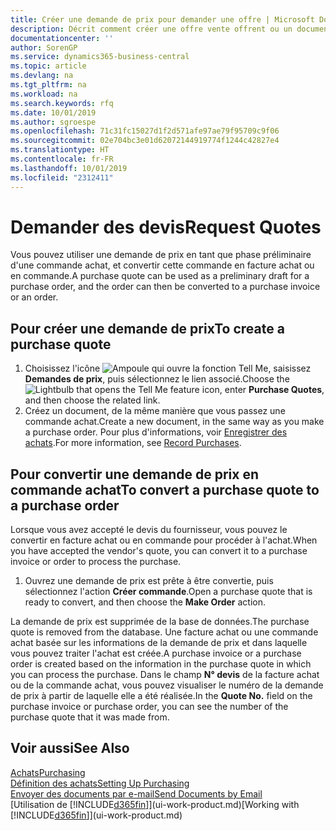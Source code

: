 ```yaml
---
title: Créer une demande de prix pour demander une offre | Microsoft Docs
description: Décrit comment créer une offre vente offrent ou un document de demande de proposition pour enregistrer votre offre à un client pour vendre des produits dans certaines conditions.
documentationcenter: ''
author: SorenGP
ms.service: dynamics365-business-central
ms.topic: article
ms.devlang: na
ms.tgt_pltfrm: na
ms.workload: na
ms.search.keywords: rfq
ms.date: 10/01/2019
ms.author: sgroespe
ms.openlocfilehash: 71c31fc15027d1f2d571afe97ae79f95709c9f06
ms.sourcegitcommit: 02e704bc3e01d62072144919774f1244c42827e4
ms.translationtype: HT
ms.contentlocale: fr-FR
ms.lasthandoff: 10/01/2019
ms.locfileid: "2312411"
---
```

# <a name="request-quotes"></a><span data-ttu-id="0c8be-103">Demander des devis</span><span class="sxs-lookup"><span data-stu-id="0c8be-103">Request Quotes</span></span>
<span data-ttu-id="0c8be-104">Vous pouvez utiliser une demande de prix en tant que phase préliminaire d'une commande achat, et convertir cette commande en facture achat ou en commande.</span><span class="sxs-lookup"><span data-stu-id="0c8be-104">A purchase quote can be used as a preliminary draft for a purchase order, and the order can then be converted to a purchase invoice or an order.</span></span>


## <a name="to-create-a-purchase-quote"></a><span data-ttu-id="0c8be-105">Pour créer une demande de prix</span><span class="sxs-lookup"><span data-stu-id="0c8be-105">To create a purchase quote</span></span>
1. <span data-ttu-id="0c8be-106">Choisissez l'icône ![Ampoule qui ouvre la fonction Tell Me](media/ui-search/search_small.png "Dites-moi ce que vous voulez faire"), saisissez **Demandes de prix**, puis sélectionnez le lien associé.</span><span class="sxs-lookup"><span data-stu-id="0c8be-106">Choose the ![Lightbulb that opens the Tell Me feature](media/ui-search/search_small.png "Tell me what you want to do") icon, enter **Purchase Quotes**, and then choose the related link.</span></span>
2. <span data-ttu-id="0c8be-107">Créez un document, de la même manière que vous passez une commande achat.</span><span class="sxs-lookup"><span data-stu-id="0c8be-107">Create a new document, in the same way as you make a purchase order.</span></span> <span data-ttu-id="0c8be-108">Pour plus d'informations, voir [Enregistrer des achats](purchasing-how-record-purchases.md).</span><span class="sxs-lookup"><span data-stu-id="0c8be-108">For more information, see [Record Purchases](purchasing-how-record-purchases.md).</span></span>

## <a name="to-convert-a-purchase-quote-to-a-purchase-order"></a><span data-ttu-id="0c8be-109">Pour convertir une demande de prix en commande achat</span><span class="sxs-lookup"><span data-stu-id="0c8be-109">To convert a purchase quote to a purchase order</span></span>
<span data-ttu-id="0c8be-110">Lorsque vous avez accepté le devis du fournisseur, vous pouvez le convertir en facture achat ou en commande pour procéder à l'achat.</span><span class="sxs-lookup"><span data-stu-id="0c8be-110">When you have accepted the vendor's quote, you can convert it to a purchase invoice or order to process the purchase.</span></span>

1. <span data-ttu-id="0c8be-111">Ouvrez une demande de prix est prête à être convertie, puis sélectionnez l'action **Créer commande**.</span><span class="sxs-lookup"><span data-stu-id="0c8be-111">Open a purchase quote that is ready to convert, and then choose the **Make Order** action.</span></span>

<span data-ttu-id="0c8be-112">La demande de prix est supprimée de la base de données.</span><span class="sxs-lookup"><span data-stu-id="0c8be-112">The purchase quote is removed from the database.</span></span> <span data-ttu-id="0c8be-113">Une facture achat ou une commande achat basée sur les informations de la demande de prix et dans laquelle vous pouvez traiter l'achat est créée.</span><span class="sxs-lookup"><span data-stu-id="0c8be-113">A purchase invoice or a purchase order is created based on the information in the purchase quote in which you can process the purchase.</span></span> <span data-ttu-id="0c8be-114">Dans le champ **N° devis** de la facture achat ou de la commande achat, vous pouvez visualiser le numéro de la demande de prix à partir de laquelle elle a été réalisée.</span><span class="sxs-lookup"><span data-stu-id="0c8be-114">In the **Quote No.** field on the purchase invoice or purchase order, you can see the number of the purchase quote that it was made from.</span></span>

## <a name="see-also"></a><span data-ttu-id="0c8be-115">Voir aussi</span><span class="sxs-lookup"><span data-stu-id="0c8be-115">See Also</span></span>
[<span data-ttu-id="0c8be-116">Achats</span><span class="sxs-lookup"><span data-stu-id="0c8be-116">Purchasing</span></span>](purchasing-manage-purchasing.md)  
[<span data-ttu-id="0c8be-117">Définition des achats</span><span class="sxs-lookup"><span data-stu-id="0c8be-117">Setting Up Purchasing</span></span>](purchasing-setup-purchasing.md)  
[<span data-ttu-id="0c8be-118">Envoyer des documents par e-mail</span><span class="sxs-lookup"><span data-stu-id="0c8be-118">Send Documents by Email</span></span>](ui-how-send-documents-email.md)  
<span data-ttu-id="0c8be-119">[Utilisation de [!INCLUDE[d365fin](includes/d365fin_md.md)]](ui-work-product.md)</span><span class="sxs-lookup"><span data-stu-id="0c8be-119">[Working with [!INCLUDE[d365fin](includes/d365fin_md.md)]](ui-work-product.md)</span></span>
